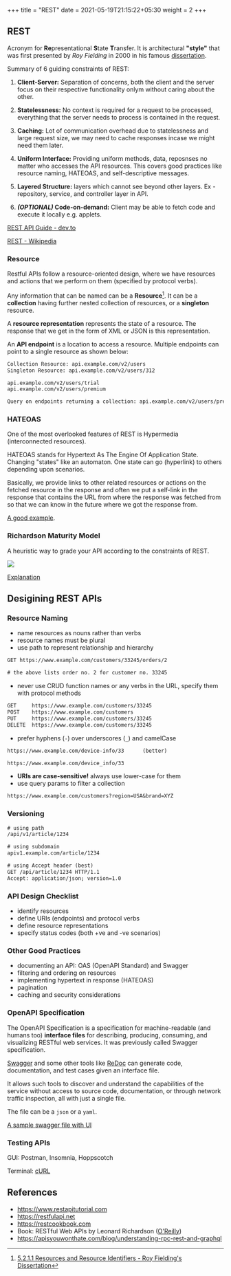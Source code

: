 +++
title = "REST"
date = 2021-05-19T21:15:22+05:30
weight = 2
+++

## REST
Acronym for **Re**presentational **S**tate **T**ransfer. It is architectural **"style"** that was first presented by _Roy Fielding_ in 2000 in his famous [dissertation](https://www.ics.uci.edu/~fielding/pubs/dissertation/rest_arch_style.htm).

Summary of 6 guiding constraints of REST:
1) **Client-Server:** Separation of concerns, both the client and  the server focus on their respective functionality onlym without caring about the other.

2) **Statelessness:** No context is required for a request to be processed, everything that the server needs to process is contained in the request.

3) **Caching:** Lot of communication overhead due to statelessness and large request size, we may need to cache responses incase we might need them later.

4) **Uniform Interface:** Providing uniform methods, data, reposnses no matter who accesses the API resources. This covers good practices like resource naming, HATEOAS, and self-descriptive messages.

5) **Layered Structure:** layers which cannot see beyond other layers. Ex - repository, service, and controller layer in API.

6) **_(OPTIONAL)_ Code-on-demand:** Client may be able to fetch code and execute it locally e.g. applets. 

[REST API Guide - dev.to](https://dev.to/drminnaar/rest-api-guide-14n2)

[REST - Wikipedia](https://en.wikipedia.org/wiki/Representational_state_transfer)

### Resource
Restful APIs follow a resource-oriented design, where we have resources and actions that we perform on them (specified by protocol verbs).

Any information that can be named can be a **Resource**[^1]. It can be a **collection** having further nested collection of resources, or a **singleton** resource.

A **resource representation** represents the state of a resource. The response that we get in the form of XML or JSON is this representation.

An **API endpoint** is a location to access a resource. Multiple endpoints can point to a single resource as shown below:
```txt
Collection Resource: api.example.com/v2/users
Singleton Resource: api.example.com/v2/users/312

api.example.com/v2/users/trial
api.example.com/v2/users/premium

Query on endpoints returning a collection: api.example.com/v2/users/premium?sort=name
```

[^1]: [5.2.1.1 Resources and Resource Identifiers - Roy Fielding's Dissertation](https://www.ics.uci.edu/~fielding/pubs/dissertation/rest_arch_style.htm#sec_5_2_1_1:~:text=Any%20information%20that%20can%20be%20named%20can%20be%20a%20resource%3A%20a%20document%20or%20image%2C%20a%20temporal%20service%20(e.g.%20%22today%27s%20weather%20in%20Los%20Angeles%22)%2C%20a%20collection%20of%20other%20resources%2C%20a%20non%2Dvirtual%20object%20(e.g.%20a%20person)%2C%20and%20so%20on.)

### HATEOAS
One of the most overlooked features of REST is Hypermedia (interconnected resources). 

HATEOAS stands for Hypertext As The Engine Of Application State. Changing "states" like an automaton. One state can go (hyperlink) to others depending upon scenarios.

Basically, we provide links to other related resources or actions on the fetched resource in the response and often we put a self-link in the response that contains the URL from where the response was fetched from so that we can know in the future where we got the response from.

[A good example](https://restcookbook.com/Basics/hateoas/).

### Richardson Maturity Model
A heuristic way to grade your API according to the constraints of REST.

![](https://restfulapi.net/wp-content/uploads/Richardson-Maturity-Model.jpg)

[Explanation](https://restfulapi.net/richardson-maturity-model/)

## Desigining REST APIs

### Resource Naming
- name resources as nouns rather than verbs
- resource names must be plural
- use path to represent relationship and hierarchy
```txt
GET https://www.example.com/customers/33245/orders/2

# the above lists order no. 2 for customer no. 33245
```
- never use CRUD function names or any verbs in the URL, specify them with protocol methods
```txt
GET  	https://www.example.com/customers/33245
POST 	https://www.example.com/customers
PUT	 	https://www.example.com/customers/33245
DELETE  https://www.example.com/customers/33245
```
- prefer hyphens (`-`) over underscores (`_`) and camelCase 
```txt
https://www.example.com/device-info/33 		(better)

https://www.example.com/device_info/33
```
- **URIs are case-sensitive!** always use lower-case for them
- use query params to filter a collection
```txt
https://www.example.com/customers?region=USA&brand=XYZ
```

### Versioning
```txt
# using path
/api/v1/article/1234

# using subdomain
apiv1.example.com/article/1234

# using Accept header (best)
GET /api/article/1234 HTTP/1.1
Accept: application/json; version=1.0
```
### API Design Checklist
- identify resources
- define URIs (endpoints) and protocol verbs
- define resource representations
- specify status codes (both +ve and -ve scenarios)

### Other Good Practices
- documenting an API: OAS (OpenAPI Standard) and Swagger
- filtering and ordering on resources
- implementing hypertext in response (HATEOAS)
- pagination
- caching and security considerations

### OpenAPI Specification
The OpenAPI Specification is a specification for machine-readable (and humans too) **interface files** for describing, producing, consuming, and visualizing RESTful web services. It was previously called Swagger specification. 

[Swagger](https://swagger.io/tools/swagger-ui/) and some other tools like [ReDoc](https://github.com/Redocly/redoc) can generate code, documentation, and test cases given an interface file. 

It allows such tools to discover and understand the capabilities of the service without access to source code, documentation, or through network traffic inspection, all with just a single file.

The file can be a `json` or a `yaml`.

[A sample swagger file with UI](https://editor.swagger.io/#/edit?import=http://rackerlabs.github.io/wadl2swagger/openstack/swagger/dbaas.yaml)

### Testing APIs
GUI: Postman, Insomnia, Hoppscotch

Terminal: [cURL](/linux-and-tools/curl/)

## References
- https://www.restapitutorial.com
- https://restfulapi.net
- https://restcookbook.com
- Book: RESTful Web APIs by Leonard Richardson ([O'Reilly](https://www.oreilly.com/library/view/restful-web-apis/9781449359713/))
- https://apisyouwonthate.com/blog/understanding-rpc-rest-and-graphql